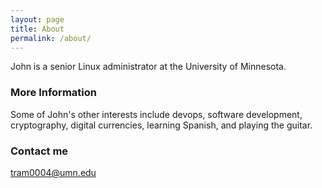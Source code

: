 ```yaml
---
layout: page
title: About
permalink: /about/
---
```


John is a senior Linux administrator at the University of Minnesota.

### More Information

Some of John's other interests include devops, software development,
cryptography, digital currencies, learning Spanish, and playing the guitar.

### Contact me

[tram0004@umn.edu](mailto:tram0004+github@umn.edu)
